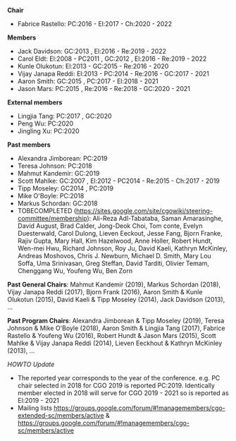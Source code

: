 **Chair**
* Fabrice Rastello: PC:2016 - El:2017 - Ch:2020 - 2022

**Members**
* Jack Davidson: GC:2013 , El:2016 - Re:2019 - 2022
* Carol Eldt: El:2008 - PC2011 , GC:2012 , El:2016 - Re:2019 - 2022
* Kunle Olukotun: El:2013 - GC:2015 - Re:2016 - 2020
* Vijay Janapa Reddi: El:2013 - PC:2014 - Re:2016 - GC:2017 - 2021
* Aaron Smith: GC:2015 , PC:2017 - El:2018 - 2021
* Jason Mars: PC:2015 , Re:2016 - Re:2018 - GC:2020 - 2021

**External members**
* Lingjia Tang: PC:2017 , GC:2020
* Peng Wu: PC:2020
* Jingling Xu: PC:2020


**Past members**
* Alexandra Jimborean: PC:2019
* Teresa Johnson: PC:2018
* Mahmut Kandemir: GC:2019
* Scott Mahlke: GC:2007 , El:2012 - PC2014 - Re:2015 - Ch:2017 - 2019
* Tipp Moseley: GC2014 , PC:2019
* Mike O'Boyle: PC:2018
* Markus Schordan: GC:2018
* TOBECOMPLETED (https://sites.google.com/site/cgowiki/steering-committee/membership): Ali-Reza Adl-Tabataba, Saman Amarasinghe, David August, Brad Calder, Jong-Deok Choi, Tom conte, Evelyn Duesterwald, Carol Dulong, Lieven Eeckout, Jesse Fang, Bjorn Franke, Rajiv Gupta, Mary Hall, Kim Hazelwood, Anne Holler, Robert Hundt, Wen-mei Hwu, Richard Johnson, Roy Ju, David Kaeli, Kathryn McKinley, Andreas Moshovos, Chris J. Newburn, Michael D. Smith, Mary Lou Soffa, Uma Srinivasan, Greg Steffan,  David Tarditi, Olivier Temam, Chenggang Wu, Youfeng Wu, Ben Zorn

**Past General Chairs**: Mahmut Kandemir (2019), Markus Schordan (2018), Vijay Janapa Reddi (2017), Bjorn Frank (2016), Aaron Smith & Kunle Olukotun (2015), David Kaeli & Tipp Moseley (2014), Jack Davidson (2013), ...

**Past Program Chairs**: Alexandra Jimborean & Tipp Moseley (2019), Teresa Johnson & Mike O'Boyle (2018), Aaron Smith & Lingjia Tang (2017), Fabrice Rastello & Youfeng Wu (2016), Robert Hundt & Jason Mars (2015), Scott Mahlke & Vijay Janapa Reddi (2014), Lieven Eeckhout & Kathryn McKinley (2013), ...

*HOWTO Update*
* The reported year corresponds to the year of the conference. e.g. PC chair selected in 2018 for CGO 2019 is reported PC:2019. Identically member elected in 2018 will serve for CGO 2019 - 2021 so is reported as El:2019 - 2021
* Mailing lists https://groups.google.com/forum/#!managemembers/cgo-extended-sc/members/active & https://groups.google.com/forum/#!managemembers/cgo-sc/members/active